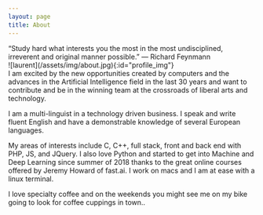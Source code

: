 ```yaml
---
layout: page
title: About
---
```

<div class="message">
  “Study hard what interests you the most in the most undisciplined, irreverent and original manner possible.” 
― Richard Feynmann
</div>
<div id="profile_img">
![laurent](/assets/img/about.jpg){:id="profile_img"}
</div> 
I am excited by the new opportunities created by computers and the advances in the Artificial Intelligence field in the last 30 years and want to contribute and be in the winning team at the crossroads of liberal arts and technology.

I am a multi-linguist in a technology driven business. I speak and write fluent English and have a demonstrable knowledge of several European languages.

My areas of interests include C, C++, full stack, front and back end with PHP, JS, and JQuery. I also love Python and started to get into Machine and Deep Learning since summer of 2018 thanks to the great online courses offered by Jeremy Howard of fast.ai. I work on macs and I am at ease with a linux terminal.

I love specialty coffee and on the weekends you might see me on my bike going to look for coffee cuppings in town.. 

